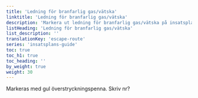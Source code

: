 ```yaml
---
title: 'Ledning för branfarlig gas/vätska'
linktitle: 'Ledning för branfarlig gas/vätska'
description: 'Markera ut ledning för branfarlig gas/vätska på insatsplan-enkel'
listHeading: 'Ledning för branfarlig gas/vätska'
list_description: ''
translationKey: 'escape-route'
series: 'insatsplans-guide'
toc: true
toc_h1: true
toc_heading: ''
by_weight: true
weight: 30
---
```


Markeras med gul överstryckningspenna. Skriv nr?



